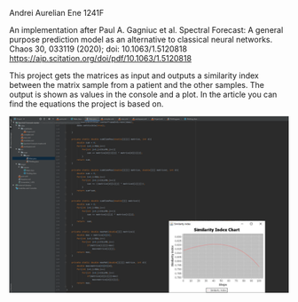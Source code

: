 Andrei Aurelian Ene 1241F

An implementation after Paul A. Gagniuc et al. Spectral Forecast: A general purpose prediction model as an alternative to classical neural networks.  Chaos 30, 033119 (2020); doi: 10.1063/1.5120818 
https://aip.scitation.org/doi/pdf/10.1063/1.5120818

This project gets the matrices as input and outputs a similarity index between the matrix sample from a patient and the other samples. The output is shown as values in the console and a plot.
In the article you can find the equations the project is based on.

![](https://github.com/AndreiAurelian/Spectral-Forecast/blob/master/Screenshot-Code-Graphic.png)
